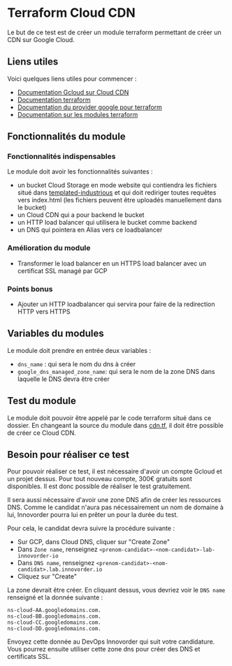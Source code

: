 # Terraform Cloud CDN

Le but de ce test est de créer un module terraform permettant de créer un CDN sur Google Cloud.

## Liens utiles

Voici quelques liens utiles pour commencer :
- [Documentation Gcloud sur Cloud CDN](https://cloud.google.com/cdn/docs/overview?hl=fr)
- [Documentation terraform](https://www.terraform.io/docs/index.html)
- [Documentation du provider google pour terraform](https://registry.terraform.io/providers/hashicorp/google/latest/docs)
- [Documentation sur les modules terraform](https://www.terraform.io/docs/language/modules/syntax.html)

## Fonctionnalités du module

### Fonctionnalités indispensables

Le module doit avoir les fonctionnalités suivantes :
- un bucket Cloud Storage en mode website qui contiendra les fichiers situé dans [templated-industrious](./templated-industrious) et qui doit rediriger toutes requêtes vers index.html (les fichiers peuvent être uploadés manuellement dans le bucket)
- un Cloud CDN qui a pour backend le bucket
- un HTTP load balancer qui utilisera le bucket comme backend
- un DNS qui pointera en Alias vers ce loadbalancer

### Amélioration du module

- Transformer le load balancer en un HTTPS load balancer avec un certificat SSL managé par GCP

### Points bonus

- Ajouter un HTTP loadbalancer qui servira pour faire de la redirection HTTP vers HTTPS

## Variables du modules

Le module doit prendre en entrée deux variables :
- `dns_name` : qui sera le nom du dns à créer
- `google_dns_managed_zone_name`: qui sera le nom de la zone DNS dans laquelle le DNS devra être créer

## Test du module

Le module doit pouvoir être appelé par le code terraform situé dans ce dossier. En changeant la source du module dans [cdn.tf](./cdn.tf), il doit être possible de créer ce Cloud CDN.

## Besoin pour réaliser ce test

Pour pouvoir réaliser ce test, il est nécessaire d'avoir un compte Gcloud et un projet dessus. Pour tout nouveau compte, 300€ gratuits sont disponibles. Il est donc possible de réaliser le test gratuitement.

Il sera aussi nécessaire d'avoir une zone DNS afin de créer les ressources DNS. Comme le candidat n'aura pas nécessairement un nom de domaine à lui, Innovorder pourra lui en prêter un pour la durée du test.

Pour cela, le candidat devra suivre la procédure suivante :
- Sur GCP, dans Cloud DNS, cliquer sur "Create Zone"
- Dans `Zone name`, renseignez `<prenom-candidat>-<nom-candidat>-lab-innovorder-io`
- Dans `DNS name`, renseignez `<prenom-candidat>-<nom-candidat>.lab.innovorder.io`
- Cliquez sur "Create"

La zone devrait être créer. En cliquant dessus, vous devriez voir le `DNS name` renseigné et la donnée suivante :
```
ns-cloud-AA.googledomains.com.
ns-cloud-BB.googledomains.com.
ns-cloud-CC.googledomains.com.
ns-cloud-DD.googledomains.com.
```

Envoyez cette donnée au DevOps Innovorder qui suit votre candidature.
Vous pourrez ensuite utiliser cette zone dns pour créer des DNS et certificats SSL.
